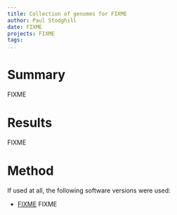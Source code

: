 ```yaml
---
title: Collection of genomes for FIXME
author: Paul Stodghill
date: FIXME
projects: FIXME
tags: 
...
```


# Summary

FIXME

# Results

FIXME

# Method

If used at all, the following software versions were used:

- [FIXME](https://FIXME/FIXME) FIXME
